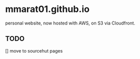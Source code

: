 # mmarat01.github.io
personal website, now hosted with AWS, on S3 via Cloudfront.

## TODO 
[] move to sourcehut pages
